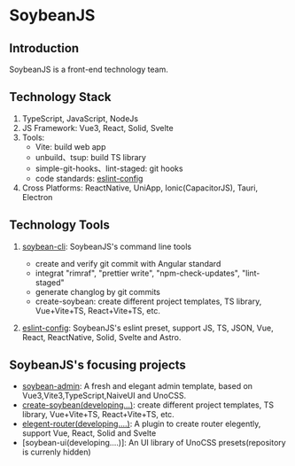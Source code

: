 # SoybeanJS

## Introduction

SoybeanJS is a front-end technology team.

## Technology Stack

1. TypeScript, JavaScript, NodeJs
2. JS Framework: Vue3, React, Solid, Svelte
3. Tools:
      - Vite: build web app
      - unbuild、tsup: build TS library
      - simple-git-hooks、lint-staged: git hooks
      - code standards: [eslint-config](https://github.com/soybeanjs/eslint-config)
4. Cross Platforms: ReactNative, UniApp, Ionic(CapacitorJS), Tauri, Electron

## Technology Tools

1. [soybean-cli](https://github.com/soybeanjs/cli): SoybeanJS's command line tools
   - create and verify git commit with Angular standard
   - integrat "rimraf", "prettier write", "npm-check-updates", "lint-staged"
   - generate changlog by git commits
   - create-soybean: create different project templates, TS library, Vue+Vite+TS, React+Vite+TS, etc.
  
2. [eslint-config](https://github.com/soybeanjs/eslint-config): SoybeanJS's eslint preset, support JS, TS, JSON, Vue, React, ReactNative, Solid, Svelte and Astro.

## SoybeanJS's focusing projects

   - [soybean-admin](https://github.com/honghuangdc/soybean-admin): A fresh and elegant admin template, based on Vue3,Vite3,TypeScript,NaiveUI and UnoCSS.
   - [create-soybean(developing...)](https://github.com/soybeanjs/cli/tree/main/packages/create-soybean): create different project templates, TS library, Vue+Vite+TS, React+Vite+TS, etc.
   - [elegent-router(developing....)](https://github.com/soybeanjs/elegent-router): A plugin to create router elegently, support Vue, React, Solid and Svelte
   - [soybean-ui(developing....)]: An UI library of UnoCSS presets(repository is currenly hidden)

